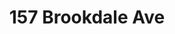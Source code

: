 ---
layout: ../../layouts/ToursLayout.astro
title: "157 Brookdale Ave"
TourLink: "https://my.matterport.com/show/?m=68FCAvFuxyj&nt=1&play=1&lang=en"
---